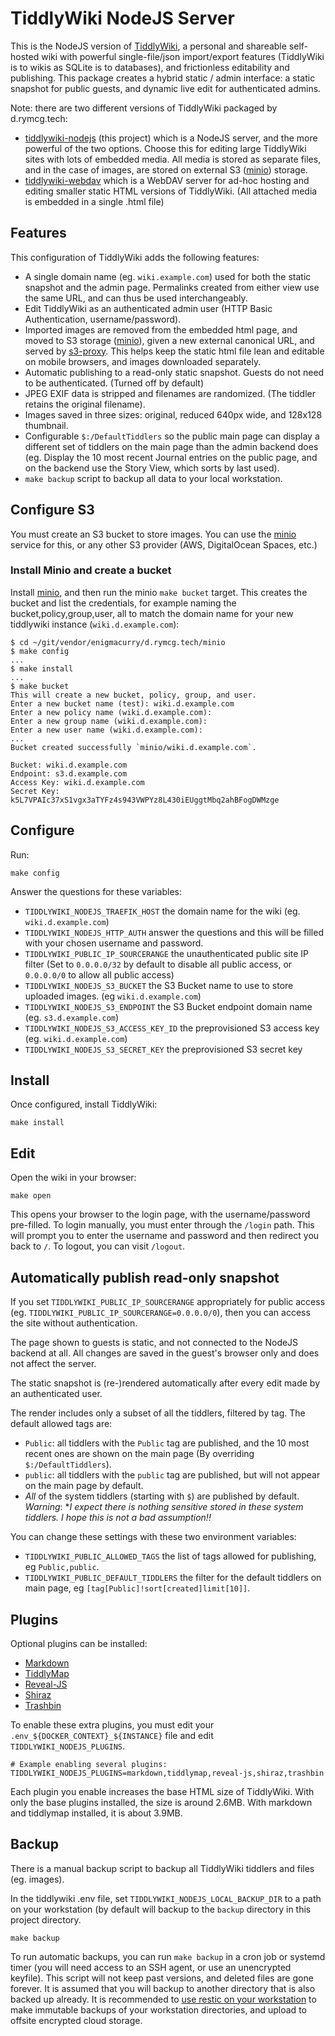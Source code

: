 # TiddlyWiki NodeJS Server

This is the NodeJS version of [TiddlyWiki](https://tiddlywiki.com/), a
personal and shareable self-hosted wiki with powerful single-file/json
import/export features (TiddlyWiki is to wikis as SQLite is to
databases), and frictionless editability and publishing. This package
creates a hybrid static / admin interface: a static snapshot for
public guests, and dynamic live edit for authenticated admins.

Note: there are two different versions of TiddlyWiki packaged by d.rymcg.tech:

 * [tiddlywiki-nodejs](./) (this project) which is a NodeJS server,
   and the more powerful of the two options. Choose this for editing
   large TiddlyWiki sites with lots of embedded media. All media is
   stored as separate files, and in the case of images, are stored on
   external S3 ([minio](../minio)) storage.
 * [tiddlywiki-webdav](../tiddlywiki-webdav) which is a WebDAV server
   for ad-hoc hosting and editing smaller static HTML versions of
   TiddlyWiki. (All attached media is embedded in a single .html file)

## Features

This configuration of TiddlyWiki adds the following features:

 * A single domain name (eg. `wiki.example.com`) used for both the
   static snapshot and the admin page. Permalinks created from either
   view use the same URL, and can thus be used interchangeably.
 * Edit TiddlyWiki as an authenticated admin user (HTTP Basic
   Authentication, username/password).
 * Imported images are removed from the embedded html page, and moved
   to S3 storage ([minio](../minio)), given a new external canonical
   URL, and served by
   [s3-proxy](https://github.com/oxyno-zeta/s3-proxy). This helps keep
   the static html file lean and editable on mobile browsers, and
   images downloaded separately.
 * Automatic publishing to a read-only static snapshot. Guests do not
   need to be authenticated. (Turned off by default)
 * JPEG EXIF data is stripped and filenames are randomized. (The
   tiddler retains the original filename).
 * Images saved in three sizes: original, reduced 640px wide, and
   128x128 thumbnail.
 * Configurable `$:/DefaultTiddlers` so the public main page can
   display a different set of tiddlers on the main page than the admin
   backend does (eg. Display the 10 most recent Journal entries on the
   public page, and on the backend use the Story View, which sorts by
   last used).
 * `make backup` script to backup all data to your local workstation.

## Configure S3

You must create an S3 bucket to store images. You can use the
[minio](../minio) service for this, or any other S3 provider (AWS,
DigitalOcean Spaces, etc.)

### Install Minio and create a bucket

Install [minio](../minio), and then run the minio `make bucket`
target. This creates the bucket and list the credentials, for example
naming the bucket,policy,group,user, all to match the domain name for
your new tiddlywiki instance (`wiki.d.example.com`):

```
$ cd ~/git/vendor/enigmacurry/d.rymcg.tech/minio
$ make config
...
$ make install
...
$ make bucket
This will create a new bucket, policy, group, and user.
Enter a new bucket name (test): wiki.d.example.com
Enter a new policy name (wiki.d.example.com): 
Enter a new group name (wiki.d.example.com): 
Enter a new user name (wiki.d.example.com): 
...
Bucket created successfully `minio/wiki.d.example.com`.

Bucket: wiki.d.example.com
Endpoint: s3.d.example.com
Access Key: wiki.d.example.com
Secret Key: k5L7VPAIc37xS1vgx3aTYFz4s943VWPYz8L430iEUggtMbq2ahBFogDWMzge
```

## Configure

Run:

```
make config
```

Answer the questions for these variables:

 * `TIDDLYWIKI_NODEJS_TRAEFIK_HOST` the domain name for the wiki (eg.
   `wiki.d.example.com`)
 * `TIDDLYWIKI_NODEJS_HTTP_AUTH` answer the questions and this will be
   filled with your chosen username and password.
 * `TIDDLYWIKI_PUBLIC_IP_SOURCERANGE` the unauthenticated public site
   IP filter (Set to `0.0.0.0/32` by default to disable all public
   access, or `0.0.0.0/0` to allow all public access)
 * `TIDDLYWIKI_NODEJS_S3_BUCKET` the S3 Bucket name to use to store
   uploaded images. (eg `wiki.d.example.com`)
 * `TIDDLYWIKI_NODEJS_S3_ENDPOINT` the S3 Bucket endpoint domain name
   (eg. `s3.d.example.com`)
 * `TIDDLYWIKI_NODEJS_S3_ACCESS_KEY_ID` the preprovisioned S3 access
   key (eg. `wiki.d.example.com`)
 * `TIDDLYWIKI_NODEJS_S3_SECRET_KEY` the preprovisioned S3 secret key

## Install

Once configured, install TiddlyWiki:

```
make install
```

## Edit

Open the wiki in your browser:

```
make open
```

This opens your browser to the login page, with the username/password
pre-filled. To login manually, you must enter through the `/login`
path. This will prompt you to enter the username and password and then
redirect you back to `/`. To logout, you can visit `/logout`.

## Automatically publish read-only snapshot

If you set `TIDDLYWIKI_PUBLIC_IP_SOURCERANGE` appropriately for public
access (eg. `TIDDLYWIKI_PUBLIC_IP_SOURCERANGE=0.0.0.0/0`), then you
can access the site without authentication.

The page shown to guests is static, and not connected to the NodeJS
backend at all. All changes are saved in the guest's browser only and
does not affect the server.

The static snapshot is (re-)rendered automatically after every edit
made by an authenticated user.

The render includes only a subset of all the tiddlers, filtered by
tag. The default allowed tags are:

 * `Public`: all tiddlers with the `Public` tag are published, and the
   10 most recent ones are shown on the main page (By overriding
   `$:/DefaultTiddlers`).
 * `public`: all tiddlers with the `public` tag are published, but
   will not appear on the main page by default.
 * *All* of the system tiddlers (starting with `$`) are published by
   default. *Warning*: **I expect there is nothing sensitive stored in
   these system tiddlers. I hope this is not a bad assumption!!*

You can change these settings with these two environment variables:

 * `TIDDLYWIKI_PUBLIC_ALLOWED_TAGS` the list of tags allowed for
   publishing, eg `Public,public`.
 * `TIDDLYWIKI_PUBLIC_DEFAULT_TIDDLERS` the filter for the default
   tiddlers on main page, eg `[tag[Public]!sort[created]limit[10]]`.

## Plugins

Optional plugins can be installed:

 * [Markdown](https://tiddlywiki.com/plugins/tiddlywiki/markdown/)
 * [TiddlyMap](http://tiddlymap.org/)
 * [Reveal-JS](https://github.com/sukima/tiddlywiki-reveal-js)
 * [Shiraz](https://kookma.github.io/TW-Shiraz/)
 * [Trashbin](https://kookma.github.io/TW-Trashbin/)

To enable these extra plugins, you must edit your
`.env_${DOCKER_CONTEXT}_${INSTANCE}` file and edit
`TIDDLYWIKI_NODEJS_PLUGINS`.

```
# Example enabling several plugins:
TIDDLYWIKI_NODEJS_PLUGINS=markdown,tiddlymap,reveal-js,shiraz,trashbin
```

Each plugin you enable increases the base HTML size of TiddlyWiki.
With only the base plugins installed, the size is around 2.6MB. With
markdown and tiddlymap installed, it is about 3.9MB.

## Backup

There is a manual backup script to backup all TiddlyWiki tiddlers and
files (eg. images).

In the tiddlywiki .env file, set `TIDDLYWIKI_NODEJS_LOCAL_BACKUP_DIR`
to a path on your workstation (by default will backup to the `backup`
directory in this project directory.

```
make backup
```

To run automatic backups, you can run `make backup` in a cron job or
systemd timer (you will need access to an SSH agent, or use an
unencrypted keyfile). This script will not keep past versions, and
deleted files are gone forever. It is assumed that you will backup to
another directory that is also backed up already. It is recommended to
[use restic on your
workstation](https://blog.rymcg.tech/blog/linux/restic_backup/) to
make immutable backups of your workstation directories, and upload to
offsite encrypted cloud storage.
